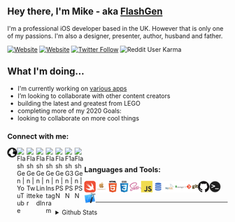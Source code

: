 ## Hey there, I'm Mike - aka [FlashGen][website]

I'm a professional iOS developer based in the UK. However that is only one of my passions. I'm also a designer, presenter, author, husband and father.

[![Website](https://img.shields.io/website?label=My%20Site&style=for-the-badge&url=https://pixadecimal.com)](https://pixadecimal.com) [![Website](https://img.shields.io/website?label=My%20Blog&style=for-the-badge&url=https://blog.flashgen.com)](https://blog.flashgen.com) [![Twitter Follow](https://img.shields.io/twitter/follow/flashgen?color=1DA1F2&logo=twitter&style=for-the-badge)](https://twitter.com/intent/follow?original_referer=https%3A%2F%2Fgithub.com%2FFlashGen&screen_name=FlashGen) ![Reddit User Karma](https://img.shields.io/reddit/user-karma/combined/FlashGen?style=for-the-badge)

## What I'm doing…

- I'm currently working on [various apps][website]
- I’m looking to collaborate with other content creators
- building the latest and greatest from LEGO 
- completing more of my 2020 Goals: 
- looking to collaborate on more cool things

### Connect with me:
[<img align="left" alt="pixadecimal.com" width="22px" src="https://raw.githubusercontent.com/iconic/open-iconic/master/svg/globe.svg" />][website]
[<img align="left" alt="FlashGen | YouTube" width="22px" src="https://cdn.jsdelivr.net/npm/simple-icons@v3/icons/youtube.svg" />][youtube]
[<img align="left" alt="FlashGen | Twitter" width="22px" src="https://cdn.jsdelivr.net/npm/simple-icons@v3/icons/twitter.svg" />][twitter]
[<img align="left" alt="FlashGen | LinkedIn" width="22px" src="https://cdn.jsdelivr.net/npm/simple-icons@v3/icons/linkedin.svg" />][linkedin]
[<img align="left" alt="FlashGen | Instagram" width="22px" src="https://cdn.jsdelivr.net/npm/simple-icons@v3/icons/instagram.svg" />][instagram]
[<img align="left" alt="FlashGen | PSN" width="22px" src="https://cdn.jsdelivr.net/npm/simple-icons@v3/icons/playstation.svg" />][playstation]
[<img align="left" alt="F1ashG3n | PSN" width="22px" src="https://cdn.jsdelivr.net/npm/simple-icons@v3/icons/xbox.svg" />][xbox]
[<img align="left" alt="FlashGen | PSN" width="22px" src="https://cdn.jsdelivr.net/npm/simple-icons@v3/icons/nintendoswitch.svg" />][nintendoswitch]
<br />

### Languages and Tools:

<img align="left" alt="Swift" width="26px" src="https://raw.githubusercontent.com/github/explore/80688e429a7d4ef2fca1e82350fe8e3517d3494d/topics/swift/swift.png" /> 
<img align="left" alt="Objective-C" width="26px" src="https://raw.githubusercontent.com/github/explore/80688e429a7d4ef2fca1e82350fe8e3517d3494d/topics/objective-c/objective-c.png" />
<img align="left" alt="HTML5" width="26px" src="https://raw.githubusercontent.com/github/explore/80688e429a7d4ef2fca1e82350fe8e3517d3494d/topics/html/html.png" />
<img align="left" alt="CSS3" width="26px" src="https://raw.githubusercontent.com/github/explore/80688e429a7d4ef2fca1e82350fe8e3517d3494d/topics/css/css.png" />
<img align="left" alt="Sass" width="26px" src="https://raw.githubusercontent.com/github/explore/80688e429a7d4ef2fca1e82350fe8e3517d3494d/topics/sass/sass.png" />
<img align="left" alt="JavaScript" width="26px" src="https://raw.githubusercontent.com/github/explore/80688e429a7d4ef2fca1e82350fe8e3517d3494d/topics/javascript/javascript.png" />
<img align="left" alt="SQL" width="26px" src="https://raw.githubusercontent.com/github/explore/80688e429a7d4ef2fca1e82350fe8e3517d3494d/topics/sql/sql.png" />
<img align="left" alt="MySQL" width="26px" src="https://raw.githubusercontent.com/github/explore/80688e429a7d4ef2fca1e82350fe8e3517d3494d/topics/mysql/mysql.png" />
<img align="left" alt="MongoDB" width="26px" src="https://raw.githubusercontent.com/github/explore/80688e429a7d4ef2fca1e82350fe8e3517d3494d/topics/mongodb/mongodb.png" />
<img align="left" alt="Git" width="26px" src="https://raw.githubusercontent.com/github/explore/80688e429a7d4ef2fca1e82350fe8e3517d3494d/topics/git/git.png" />
<img align="left" alt="GitHub" width="26px" src="https://raw.githubusercontent.com/github/explore/78df643247d429f6cc873026c0622819ad797942/topics/github/github.png" />
<img align="left" alt="Terminal" width="26px" src="https://raw.githubusercontent.com/github/explore/80688e429a7d4ef2fca1e82350fe8e3517d3494d/topics/terminal/terminal.png" />
<img align="left" alt="Xcode" width="26px" src="https://raw.githubusercontent.com/github/explore/80688e429a7d4ef2fca1e82350fe8e3517d3494d/topics/xcode/xcode.png" />
<br />
<br />

---

<details>
  <summary>Github Stats</summary>
  <img align="left" alt="FlashGen's Github Stats" src="https://github-readme-stats.flashgen.vercel.app/api?username=FlashGen&show_icons=true&hide_border=true&hide_title=true&count_private=true" />

</details>


[website]: https://pixadecimal.com
[twitter]: https://twitter.com/flashgen
[youtube]: https://youtube.com/flashgentv
[instagram]: https://instagram.com/flashgen
[linkedin]: https://linkedin.com/in/FlashGen
[playstation]: https://www.playstation.com
[xbox]: https://www.xbox.com
[nintendoswitch]: https://www.nintendo.com
